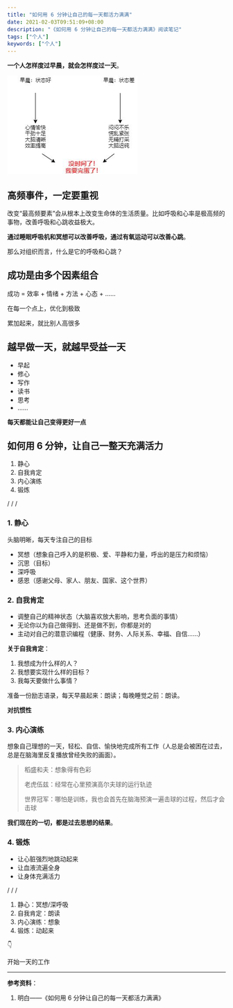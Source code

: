 ```yaml
---
title: "如何用 6 分钟让自己的每一天都活力满满"
date: 2021-02-03T09:51:09+08:00
description: "《如何用 6 分钟让自己的每一天都活力满满》阅读笔记"
tags: ["个人"]
keywords: ["个人"]
---
```


**一个人怎样度过早晨，就会怎样度过一天**。

![morning](/images/morning.jpeg)

## 高频事件，一定要重视

改变“最高频要素”会从根本上改变生命体的生活质量。比如呼吸和心率是极高频的事物，改善呼吸和心跳收益极大。

**通过睡眠呼吸机和冥想可以改善呼吸，通过有氧运动可以改善心跳**。

那么对组织而言，什么是它的呼吸和心跳？

## 成功是由多个因素组合

成功 = 效率 + 情绪 + 方法 + 心态 + ……

在每一个点上，优化到极致

累加起来，就比别人高很多

## 越早做一天，就越早受益一天

- 早起
- 修心
- 写作
- 读书
- 思考
- ……

**每天都能让自己变得更好一点**

## 如何用 6 分钟，让自己一整天充满活力

1. 静心
2. 自我肯定
3. 内心演练
4. 锻炼

/ / /

### 1. 静心

头脑明晰，每天专注自己的目标

- 冥想（想象自己呼入的是积极、爱、平静和力量，呼出的是压力和烦恼）
- 沉思（目标）
- 深呼吸
- 感恩（感谢父母、家人、朋友、国家、这个世界）

### 2. 自我肯定

- 调整自己的精神状态（大脑喜欢放大影响，思考负面的事情）
- 无论你以为自己做得到、还是做不到，你都是对的
- 主动对自己的潜意识编程（健康、财务、人际关系、幸福、自信……）

**关于自我肯定**：

1. 我想成为什么样的人？
2. 我想要实现什么样的目标？
3. 我每天要做什么事情？

准备一份励志语录，每天早晨起来：朗读；每晚睡觉之前：朗读。

**对抗惯性**

### 3. 内心演练

想象自己理想的一天，轻松、自信、愉快地完成所有工作（人总是会被困在过去，总是在脑海里反复播放曾经失败的画面）。

> 稻盛和夫：想象得有色彩
>
> 老虎伍兹：经常在心里预演高尔夫球的运行轨迹
>
> 世界冠军：哪怕是训练，我也会首先在脑海预演一遍击球的过程，然后才会击球

**我们现在的一切，都是过去思想的结果**。

### 4. 锻炼

- 让心脏强烈地跳动起来
- 让血液流遍全身
- 让身体充满活力

/ / /

1. 静心：冥想/深呼吸
2. 自我肯定：朗读
3. 内心演练：想象
4. 锻炼：动起来

👇

开始一天的工作

---

**参考资料**：

1. 明白——《如何用 6 分钟让自己的每一天都活力满满》
